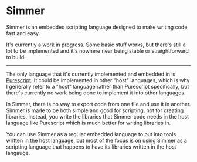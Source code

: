 # Simmer

Simmer is an embedded scripting language designed to make writing code fast and easy.

It's currently a work in progress. Some basic stuff works, but there's still a lot to be implemented and it's nowhere near being stable or straightforward to build.

---

The only language that it's currently implemented and embedded in is [Purescript](https://www.purescript.org/). It could be implemented in other "host" languages, which is why I generally refer to a "host" language rather than Purescript specifically, but there's currently no work being done to implement it into other languages.

In Simmer, there is no way to export code from one file and use it in another. Simmer is made to be both simple and good for scripting, not for creating libraries. Instead, you write the libraries that Simmer code needs in the host language like Purescript which is much better for writing libraries in.

You can use Simmer as a regular embedded language to put into tools written in the host language, but most of the focus is on using Simmer as a scripting language that happens to have its libraries written in the host langauge.
